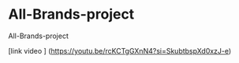 # All-Brands-project
All-Brands-project


[link video ] (https://youtu.be/rcKCTgGXnN4?si=SkubtbspXd0xzJ-e)
